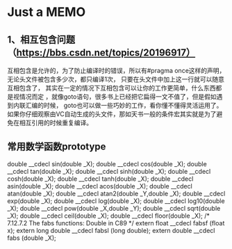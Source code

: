 # Just a MEMO
## 1、相互包含问题（https://bbs.csdn.net/topics/20196917）
互相包含是允许的，为了防止编译时的错误，所以有#pragma once这样的声明，
无论头文件被包含多少次，都只编译1次，
只要在头文件中加上这一行就可以随意互相包含了，
其实在一定的情况下互相包含可以让你的工作更简单，什么东西都是视情况而定
，就像goto语句，很多书上已经把它扁得一文不值了，但是假如遇到内联汇编的时候，
goto也可以做一些巧妙的工作，看你懂不懂得灵活运用了。
如果你仔细观察由VC自动生成的头文件，那如天书一般的条件宏其实就是为了避免在相互引用的时候重复编译。
## 常用数学函数prototype
  double __cdecl sin(double _X);
  double __cdecl cos(double _X);
  double __cdecl tan(double _X);
  double __cdecl sinh(double _X);
  double __cdecl cosh(double _X);
  double __cdecl tanh(double _X);
  double __cdecl asin(double _X);
  double __cdecl acos(double _X);
  double __cdecl atan(double _X);
  double __cdecl atan2(double _Y,double _X);
  double __cdecl exp(double _X);
  double __cdecl log(double _X);
  double __cdecl log10(double _X);
  double __cdecl pow(double _X,double _Y);
  double __cdecl sqrt(double _X);
  double __cdecl ceil(double _X);
  double __cdecl floor(double _X);
/* 7.12.7.2 The fabs functions: Double in C89 */
  extern  float __cdecl fabsf (float x);
  extern long double __cdecl fabsl (long double);
  extern double __cdecl fabs (double _X);

